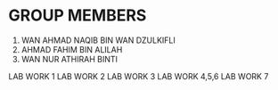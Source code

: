# GROUP MEMBERS 

1. WAN AHMAD NAQIB BIN WAN DZULKIFLI
2. AHMAD FAHIM BIN ALILAH
3. WAN NUR ATHIRAH BINTI 

 LAB WORK 1
 LAB WORK 2
 LAB WORK 3
 LAB WORK 4,5,6
 LAB WORK 7
